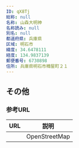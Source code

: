 ```yaml
---
ID: qX8Tj
総称: null
名称: 山森大明神
名称読み: null
別名: null
都道府県: 兵庫県
区域: 明石市
緯度: 34.6478111
経度: 134.9837139
郵便番号: 6730898
住所: 兵庫県明石市樽屋町２１
---
```


## その他

### 参考URL

| URL | 説明          |
| --- | ------------- |
|     | OpenStreetMap |
